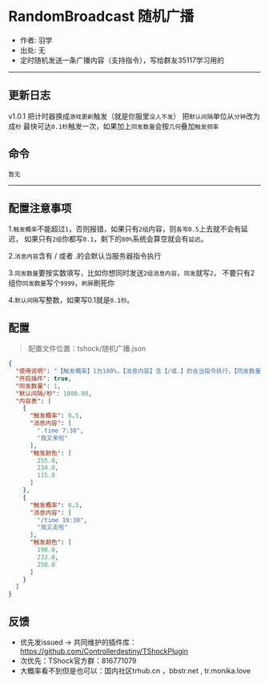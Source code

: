 # RandomBroadcast 随机广播
- 作者: 羽学
- 出处: 无
- 定时随机发送一条广播内容（支持指令），写给群友35117学习用的

---
更新日志
---
v1.0.1
把计时器换成``游戏更新``触发（就是你服里``没人不发``）
把``默认间隔``单位从``分钟``改为成``秒``
最快可达``0.1秒``触发一次，如果加上``同发数量``会按``几何``叠加``触发频率``

## 命令
```
暂无
```

---
配置注意事项
---
1.`触发概率`不能超过`1`，否则报错，如果只有`2组`内容，则`各写0.5`上去就不会有延迟，
如果只有`2组`你都写`0.1`，剩下的`80%`系统会算空就会有`延迟`。

2.`消息内容`含有 / 或者 .的会默认当服务器指令执行

3.`同发数量`要按实数填写，比如你想同时发送`2组消息内容`，`同发`就写`2`，
不要只有2组你`同发数量`写个`9999`，`刷屏`刷死你

4.`默认间隔`写整数，如果写0.1就是`0.1秒`。

## 配置
> 配置文件位置：tshock/随机广播.json
```json
{
  "使用说明": "【触发概率】1为100%，【消息内容】含【/或.】的会当指令执行，【同发数量】会随机发多组内容",
  "开启插件": true,
  "同发数量": 1,
  "默认间隔/秒": 1800.00,
  "内容表": [
    {
      "触发概率": 0.5,
      "消息内容": [
        ".time 7:30",
        "我又来啦"
      ],
      "触发颜色": [
        255.0,
        234.0,
        115.0
      ]
    },
    {
      "触发概率": 0.5,
      "消息内容": [
        "/time 19:30",
        "我又走啦"
      ],
      "触发颜色": [
        190.0,
        233.0,
        250.0
      ]
    }
  ]
}
```
## 反馈
- 优先发issued -> 共同维护的插件库：https://github.com/Controllerdestiny/TShockPlugin
- 次优先：TShock官方群：816771079
- 大概率看不到但是也可以：国内社区trhub.cn ，bbstr.net , tr.monika.love
